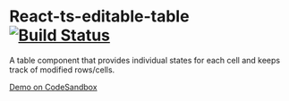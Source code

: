 # React-ts-editable-table [![Build Status](https://github.com/Oblosys/react-ts-editable-table/actions/workflows/build-test.yml/badge.svg?branch=master)](https://github.com/Oblosys/react-ts-editable-table/actions/workflows/build-test.yml?query=branch%3Amaster)

A table component that provides individual states for each cell and keeps track of modified rows/cells.

[Demo on CodeSandbox](https://codesandbox.io/s/github/Oblosys/react-ts-editable-table?file=/src/DemoTable.tsx)
